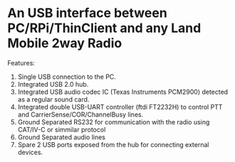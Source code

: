 # An USB interface between PC/RPi/ThinClient and any Land Mobile 2way Radio
Features:
1. Single USB connection to the PC.
2. Integrated USB 2.0 hub.
3. Integrated USB audio codec IC (Texas Instruments PCM2900) detected as a regular sound card.
4. Integrated double USB-UART controller (ftdi FT2232H) to control PTT and CarrierSense/COR/ChannelBusy lines.
5. Ground Separated RS232 for communication with the radio using CAT/IV-C or simmilar protocol
6. Ground Separated audio lines
7. Spare 2 USB ports exposed from the hub for connecting external devices. 
